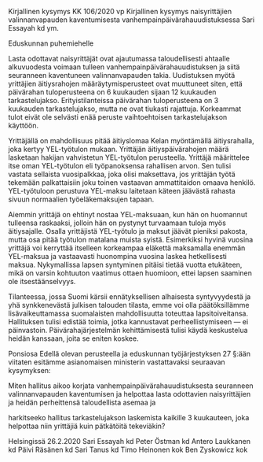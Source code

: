 Kirjallinen kysymys KK 106/2020 vp
Kirjallinen kysymys naisyrittäjien valinnanvapauden kaventumisesta vanhempainpäivärahauudistuksessa
Sari Essayah kd ym.

Eduskunnan puhemiehelle

Lasta odottavat naisyrittäjät ovat ajautumassa taloudellisesti ahtaalle alkuvuodesta voimaan tulleen vanhempainpäivärahauudistuksen ja siitä seuranneen kaventuneen valinnanvapauden takia. Uudistuksen myötä yrittäjien äitiysrahojen määräytymisperusteet ovat muuttuneet siten, että päivärahan tuloperusteena on 6 kuukauden sijaan 12 kuukauden tarkastelujakso. Erityistilanteissa päivärahan tuloperusteena on 3 kuukauden tarkastelujakso, mutta ne ovat tiukasti rajattuja. Korkeammat tulot eivät ole selvästi enää peruste vaihtoehtoisen tarkastelujakson käyttöön.

Yrittäjällä on mahdollisuus pitää äitiyslomaa Kelan myöntämällä äitiysrahalla, joka kertyy YEL-työtulon mukaan. Yrittäjän äitiyspäivärahojen määrä lasketaan hakijan vahvistetun YEL-työtulon perusteella. Yrittäjä määrittelee itse oman YEL-työtulon eli työpanoksensa rahallisen arvon. Sen tulisi vastata sellaista vuosipalkkaa, joka olisi maksettava, jos yrittäjän työtä tekemään palkattaisiin joku toinen vastaavan ammattitaidon omaava henkilö. YEL-työtuloon perustuva YEL-maksu laitetaan käteen jäävästä rahasta sivuun normaalien työeläkemaksujen tapaan.

Aiemmin yrittäjä on ehtinyt nostaa YEL-maksuaan, kun hän on huomannut tulleensa raskaaksi, jolloin hän on pystynyt turvaamaan tuloja myös äitiysajalle. Osalla yrittäjistä YEL-työtulo ja maksut jäävät pieniksi pakosta, mutta osa pitää työtulon matalana muista syistä. Esimerkiksi hyvinä vuosina yrittäjä voi kerryttää itselleen korkeampaa eläkettä maksamalla enemmän YEL-maksua ja vastaavasti huonompina vuosina laskea hetkellisesti maksua. Nykymallissa lapsen syntyminen pitäisi tietää vuotta etukäteen, mikä on varsin kohtuuton vaatimus ottaen huomioon, ettei lapsen saaminen ole itsestäänselvyys.  

Tilanteessa, jossa Suomi kärsii ennätyksellisen alhaisesta syntyvyydestä ja yhä synkkenevästä julkisen talouden tilasta, emme voi olla päätöksillämme lisävaikeuttamassa suomalaisten mahdollisuutta toteuttaa lapsitoiveitansa. Hallituksen tulisi edistää toimia, jotka kannustavat perheellistymiseen — ei päinvastoin. Päivärahajärjestelmän kehittämisestä tulisi käydä keskustelua heidän kanssaan, joita se eniten koskee.

Ponsiosa
Edellä olevan perusteella ja eduskunnan työjärjestyksen 27 §:ään viitaten esitämme asianomaisen ministerin vastattavaksi seuraavan kysymyksen:

Miten hallitus aikoo korjata vanhempainpäivärahauudistuksesta seuranneen valinnanvapauden kaventumisen ja helpottaa lasta odottavien naisyrittäjien ja heidän perheittensä taloudellista asemaa ja

harkitseeko hallitus tarkastelujakson laskemista kaikille 3 kuukauteen, joka helpottaa niin yrittäjiä kuin pätkätöitä tekeviäkin?

Helsingissä 26.2.2020
Sari Essayah kd
Peter Östman kd
Antero Laukkanen kd
Päivi Räsänen kd
Sari Tanus kd
Timo Heinonen kok
Ben Zyskowicz kok
